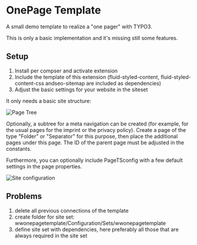 # OnePage Template

A small demo template to realize a "one pager" with TYPO3.

This is only a basic implementation and it's missing still some features.

## Setup
1. Install per compser and activate extension 
2. Include the template of this extension (fluid-styled-content, fluid-styled-content-css andseo-sitemap are included as dependencies) 
3. Adjust the basic settings for your website in the siteset



It only needs a basic site structure:

![Page Tree](https://gitlab.com/wolfgang.wagner/wwonepagetemplate/-/raw/master/Resources/Public/Images/pagetree.png "Page Tree")

Optionally, a subtree for a meta navigation can be created (for example, for the usual pages for the imprint or the privacy policy). Create a page of the type "Folder" or "Separator" for this purpose, then place the additional pages under this page. The ID of the parent page must be adjusted in the constants.

Furthermore, you can optionally include PageTSconfig with a few default settings in the page properties.

![Site configuration](https://gitlab.com/morange/wwonepagetemplate/Resources/Public/Images/siteset.png "Site configuration")

## Problems
1. delete all previous connections of the template
2. create folder for site set: wwonepagetemplate/Configuration/Sets/wwonepagetemplate
3. define site set with dependencies, here preferably all those that are always required in the site set
